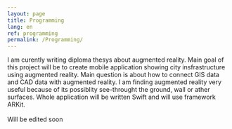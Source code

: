 ```yaml
---
layout: page
title: Programming
lang: en
ref: programming
permalink: /Programming/
---
```

I am curently writing diploma thesys about augmented reality. Main goal of this project will be to create mobile application showing city insfrastructure using augmented reality. Main question is about how to connect GIS data and CAD data with augmented reality. I am finding augmented reality very useful because of its possiblity see-throught the ground, wall or ather surfaces.
Whole application will be written Swift and will use framework ARKit.
<br><br>
Will be edited soon